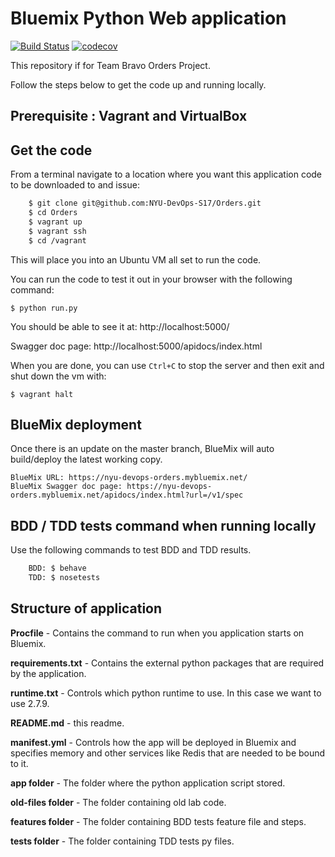 # Bluemix Python Web application

[![Build Status](https://travis-ci.org/NYU-DevOps-S17/Orders.svg?branch=master)](https://travis-ci.org/NYU-DevOps-S17/Orders)
[![codecov](https://codecov.io/gh/NYU-DevOps-S17/Orders/branch/master/graph/badge.svg)](https://codecov.io/gh/NYU-DevOps-S17/Orders)

This repository if for Team Bravo Orders Project.

Follow the steps below to get the code up and running locally.

## Prerequisite : Vagrant and VirtualBox

## Get the code
From a terminal navigate to a location where you want this application code to be downloaded to and issue:
```bash
    $ git clone git@github.com:NYU-DevOps-S17/Orders.git
    $ cd Orders
    $ vagrant up
    $ vagrant ssh
    $ cd /vagrant
```
This will place you into an Ubuntu VM all set to run the code.

You can run the code to test it out in your browser with the following command:

    $ python run.py

You should be able to see it at: http://localhost:5000/

Swagger doc page: http://localhost:5000/apidocs/index.html

When you are done, you can use `Ctrl+C` to stop the server and then exit and shut down the vm with:

    $ vagrant halt

## BlueMix deployment

Once there is an update on the master branch, BlueMix will auto build/deploy the latest working copy.

    BlueMix URL: https://nyu-devops-orders.mybluemix.net/
    BlueMix Swagger doc page: https://nyu-devops-orders.mybluemix.net/apidocs/index.html?url=/v1/spec

## BDD / TDD tests command when running locally

Use the following commands to test BDD and TDD results.
```bash
    BDD: $ behave
    TDD: $ nosetests
```

## Structure of application

**Procfile** - Contains the command to run when you application starts on Bluemix. 

**requirements.txt** - Contains the external python packages that are required by the application. 

**runtime.txt** - Controls which python runtime to use. In this case we want to use 2.7.9.

**README.md** - this readme.

**manifest.yml** - Controls how the app will be deployed in Bluemix and specifies memory and other services like Redis that are needed to be bound to it.

**app folder** - The folder where the python application script stored.

**old-files folder** - The folder containing old lab code.

**features folder** - The folder containing BDD tests feature file and steps.

**tests folder** - The folder containing TDD tests py files.

